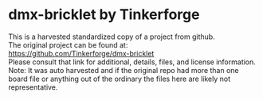 
# dmx-bricklet by Tinkerforge  
This is a harvested standardized copy of a project from github.  
The original project can be found at:  
https://github.com/Tinkerforge/dmx-bricklet  
Please consult that link for additional, details, files, and license information.  
Note: It was auto harvested and if the original repo had more than one board file or anything out of the ordinary the files here are likely not representative.  
    